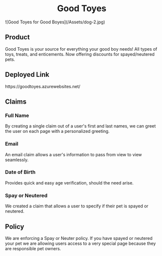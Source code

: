 <h1 align="center">Good Toyes</h1>
![Good Toyes for Good Boyes](/Assets/dog-2.jpg)

<h2>Product</h2>

Good Toyes is your source for everything your good boy needs! All types of toys, treats, and enticements. Now offering discounts for spayed/neutered pets.

<h2>Deployed Link</h2>
https://goodtoyes.azurewebsites.net/

<h2>Claims</h2>

<h3>Full Name</h3>
By creating a single claim out of a user's first and last names, we can greet the user on each page with a personalized greeting.

<h3>Email</h3>
An email claim allows a user's information to pass from view to view seamlessly.

<h3>Date of Birth</h3>
Provides quick and easy age verification, should the need arise.

<h3>Spay or Neutered</h3>
We created a claim that allows a user to specify if their pet is spayed or neutered.

<h2>Policy</h2>

We are enforcing a Spay or Neuter policy.  If you have spayed or neutered your pet we are allowing users access to a very special page because they are responsible pet owners.